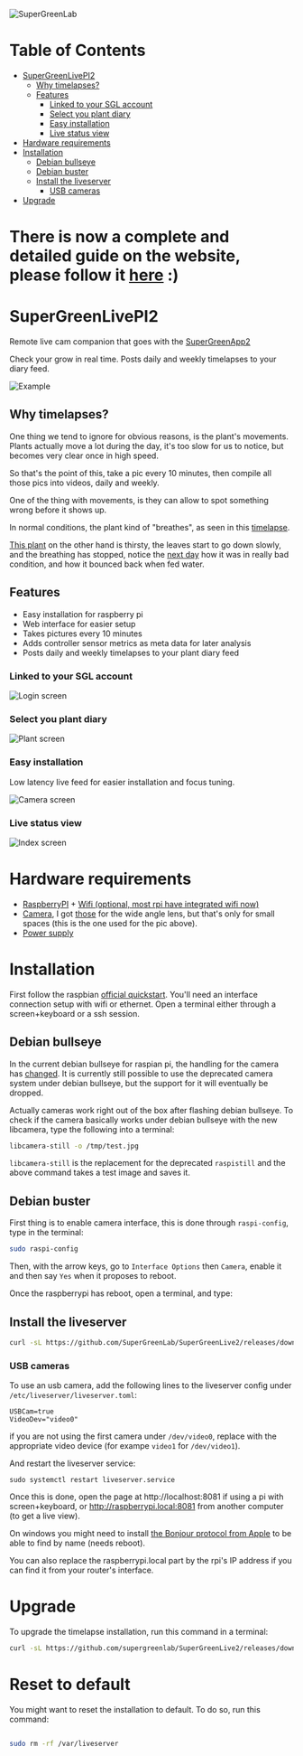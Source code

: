 ![SuperGreenLab](docs/sgl.png?raw=true)

Table of Contents
=================

* [SuperGreenLivePI2](#supergreenlivepi2)
   * [Why timelapses?](#why-timelapses)
   * [Features](#features)
      * [Linked to your SGL account](#linked-to-your-sgl-account)
      * [Select you plant diary](#select-you-plant-diary)
      * [Easy installation](#easy-installation)
      * [Live status view](#live-status-view)
* [Hardware requirements](#hardware-requirements)
* [Installation](#installation)
  * [Debian bullseye ](#debian-bullseye)
  * [Debian buster ](#debian-buster)
  * [Install the liveserver](#install-the-liveserver)
    * [USB cameras](#usb-cameras)
* [Upgrade](#upgrade)


There is now a complete and detailed guide on the website, please follow it [here](https://www.supergreenlab.com/guide/how-to-setup-a-remote-live-camera) :)
===

# SuperGreenLivePI2

Remote live cam companion that goes with the [SuperGreenApp2](https://github.com/supergreenlab/SuperGreenApp2)

Check your grow in real time. Posts daily and weekly timelapses to your diary feed.

![Example](docs/screenshot-live.png?raw=true)

## Why timelapses?

One thing we tend to ignore for obvious reasons, is the plant's movements.
Plants actually move a lot during the day, it's too slow for us to notice, but becomes very clear once in high speed.

So that's the point of this, take a pic every 10 minutes, then compile all those pics into videos, daily and weekly.

One of the thing with movements, is they can allow to spot something wrong before it shows up.

In normal conditions, the plant kind of "breathes", as seen in this [timelapse](https://www.instagram.com/p/BvMcC_oH94E/).

[This plant](https://www.instagram.com/p/BvZReZBHzrO/) on the other hand is thirsty, the leaves start to go down slowly, and the breathing has stopped, notice the [next day](https://www.instagram.com/p/Bvb2ULdn1_5/) how it was in really bad condition, and how it bounced back when fed water.

## Features

- Easy installation for raspberry pi
- Web interface for easier setup
- Takes pictures every 10 minutes
- Adds controller sensor metrics as meta data for later analysis
- Posts daily and weekly timelapses to your plant diary feed

### Linked to your SGL account

![Login screen](docs/screen-login.png?raw=true)

### Select you plant diary

![Plant screen](docs/screen-plant.png?raw=true)

### Easy installation

Low latency live feed for easier installation and focus tuning.

![Camera screen](docs/screen-camera.png?raw=true)

### Live status view

![Index screen](docs/screen-index.png?raw=true)

# Hardware requirements

- [RaspberryPI](https://www.raspberrypi.org/products/) + [Wifi (optional, most rpi have integrated wifi now)](https://www.raspberrypi.org/products/raspberry-pi-usb-wifi-dongle/)
- [Camera](https://www.raspberrypi.org/products/camera-module-v2/), I got [those](https://www.amazon.com/SainSmart-Fish-Eye-Camera-Raspberry-Arduino/dp/B00N1YJKFS) for the wide angle lens, but that's only for small spaces (this is the one used for the pic above).
- [Power supply](https://www.raspberrypi.org/products/raspberry-pi-universal-power-supply/)

# Installation

First follow the raspbian [official quickstart](https://projects.raspberrypi.org/en/projects/raspberry-pi-getting-started).
You'll need an interface connection setup with wifi or ethernet.
Open a terminal either through a screen+keyboard or a ssh session.

## Debian bullseye 

In the current debian bullseye for raspian pi, the handling for the camera has [changed](https://www.raspberrypi.com/news/bullseye-camera-system/). 
It is currently still possible to use the deprecated camera system under debian bullseye, but the support for it will eventually be dropped.

Actually cameras work right out of the box after flashing debian bullseye.
To check if the camera basically works under debian bullseye with the new libcamera, type the following into a terminal:

```sh
libcamera-still -o /tmp/test.jpg
```

`libcamera-still` is the replacement for the deprecated `raspistill` and the above command takes a test image and saves it.

## Debian buster

First thing is to enable camera interface, this is done through `raspi-config`, type in the terminal:

```sh
sudo raspi-config
```

Then, with the arrow keys, go to `Interface Options` then `Camera`, enable it and then say `Yes` when it proposes to reboot.

Once the raspberrypi has reboot, open a terminal, and type:

## Install the liveserver

```sh
curl -sL https://github.com/SuperGreenLab/SuperGreenLive2/releases/download/latest/install.sh | sudo bash
```

### USB cameras

To use an usb camera, add the following lines to the liveserver config under `/etc/liveserver/liveserver.toml`:

```
USBCam=true
VideoDev="video0"
```
if you are not using the first camera under `/dev/video0`, replace with the appropriate video device (for exampe `video1` for `/dev/video1`).

And restart the liveserver service:

```
sudo systemctl restart liveserver.service
``` 

Once this is done, open the page at http://localhost:8081 if using a pi with screen+keyboard, or http://raspberrypi.local:8081 from another computer (to get a live view).

On windows you might need to install [the Bonjour protocol from Apple](https://support.apple.com/kb/DL999?locale=en_US) to be able to find by name (needs reboot).

You can also replace the raspberrypi.local part by the rpi's IP address if you can find it from your router's interface.

# Upgrade

To upgrade the timelapse installation, run this command in a terminal:

```sh
curl -sL https://github.com/supergreenlab/SuperGreenLive2/releases/download/latest/update.sh | sudo bash
```

# Reset to default

You might want to reset the installation to default.
To do so, run this command:

```sh

sudo rm -rf /var/liveserver

```
